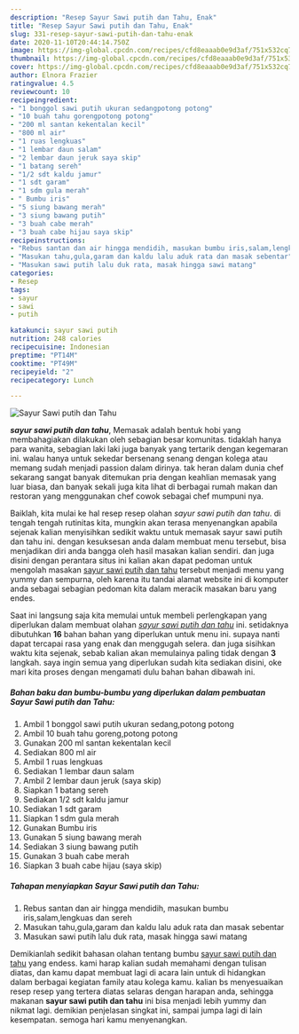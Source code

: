 ```yaml
---
description: "Resep Sayur Sawi putih dan Tahu, Enak"
title: "Resep Sayur Sawi putih dan Tahu, Enak"
slug: 331-resep-sayur-sawi-putih-dan-tahu-enak
date: 2020-11-10T20:44:14.750Z
image: https://img-global.cpcdn.com/recipes/cfd8eaaab0e9d3af/751x532cq70/sayur-sawi-putih-dan-tahu-foto-resep-utama.jpg
thumbnail: https://img-global.cpcdn.com/recipes/cfd8eaaab0e9d3af/751x532cq70/sayur-sawi-putih-dan-tahu-foto-resep-utama.jpg
cover: https://img-global.cpcdn.com/recipes/cfd8eaaab0e9d3af/751x532cq70/sayur-sawi-putih-dan-tahu-foto-resep-utama.jpg
author: Elnora Frazier
ratingvalue: 4.5
reviewcount: 10
recipeingredient:
- "1 bonggol sawi putih ukuran sedangpotong potong"
- "10 buah tahu gorengpotong potong"
- "200 ml santan kekentalan kecil"
- "800 ml air"
- "1 ruas lengkuas"
- "1 lembar daun salam"
- "2 lembar daun jeruk saya skip"
- "1 batang sereh"
- "1/2 sdt kaldu jamur"
- "1 sdt garam"
- "1 sdm gula merah"
- " Bumbu iris"
- "5 siung bawang merah"
- "3 siung bawang putih"
- "3 buah cabe merah"
- "3 buah cabe hijau saya skip"
recipeinstructions:
- "Rebus santan dan air hingga mendidih, masukan bumbu iris,salam,lengkuas dan sereh"
- "Masukan tahu,gula,garam dan kaldu lalu aduk rata dan masak sebentar"
- "Masukan sawi putih lalu duk rata, masak hingga sawi matang"
categories:
- Resep
tags:
- sayur
- sawi
- putih

katakunci: sayur sawi putih 
nutrition: 248 calories
recipecuisine: Indonesian
preptime: "PT14M"
cooktime: "PT49M"
recipeyield: "2"
recipecategory: Lunch

---
```



![Sayur Sawi putih dan Tahu](https://img-global.cpcdn.com/recipes/cfd8eaaab0e9d3af/751x532cq70/sayur-sawi-putih-dan-tahu-foto-resep-utama.jpg)

<b><i>sayur sawi putih dan tahu</i></b>, Memasak adalah bentuk hobi yang membahagiakan dilakukan oleh sebagian besar komunitas. tidaklah hanya para wanita, sebagian laki laki juga banyak yang tertarik dengan kegemaran ini. walau hanya untuk sekedar bersenang senang dengan kolega atau memang sudah menjadi passion dalam dirinya. tak heran dalam dunia chef sekarang sangat banyak ditemukan pria dengan keahlian memasak yang luar biasa, dan banyak sekali juga kita lihat di berbagai rumah makan dan restoran yang menggunakan chef cowok sebagai chef mumpuni nya.

Baiklah, kita mulai ke hal resep resep olahan <i>sayur sawi putih dan tahu</i>. di tengah tengah rutinitas kita, mungkin akan terasa menyenangkan apabila sejenak kalian menyisihkan sedikit waktu untuk memasak sayur sawi putih dan tahu ini. dengan kesuksesan anda dalam membuat menu tersebut, bisa menjadikan diri anda bangga oleh hasil masakan kalian sendiri. dan juga disini dengan perantara situs ini kalian akan dapat pedoman untuk mengolah masakan <u>sayur sawi putih dan tahu</u> tersebut menjadi menu yang yummy dan sempurna, oleh karena itu tandai alamat website ini di komputer anda sebagai sebagian pedoman kita dalam meracik masakan baru yang endes.




Saat ini langsung saja kita memulai untuk membeli perlengkapan yang diperlukan dalam membuat olahan <u><i>sayur sawi putih dan tahu</i></u> ini. setidaknya dibutuhkan <b>16</b> bahan bahan yang diperlukan untuk menu ini. supaya nanti dapat tercapai rasa yang enak dan menggugah selera. dan juga sisihkan waktu kita sejenak, sebab kalian akan memulainya paling tidak dengan <b>3</b> langkah. saya ingin semua yang diperlukan sudah kita sediakan disini, oke mari kita proses dengan mengamati dulu bahan bahan dibawah ini.

<!--inarticleads1-->

##### Bahan baku dan bumbu-bumbu yang diperlukan dalam pembuatan Sayur Sawi putih dan Tahu:

1. Ambil 1 bonggol sawi putih ukuran sedang,potong potong
1. Ambil 10 buah tahu goreng,potong potong
1. Gunakan 200 ml santan kekentalan kecil
1. Sediakan 800 ml air
1. Ambil 1 ruas lengkuas
1. Sediakan 1 lembar daun salam
1. Ambil 2 lembar daun jeruk (saya skip)
1. Siapkan 1 batang sereh
1. Sediakan 1/2 sdt kaldu jamur
1. Sediakan 1 sdt garam
1. Siapkan 1 sdm gula merah
1. Gunakan  Bumbu iris
1. Gunakan 5 siung bawang merah
1. Sediakan 3 siung bawang putih
1. Gunakan 3 buah cabe merah
1. Siapkan 3 buah cabe hijau (saya skip)




<!--inarticleads2-->

##### Tahapan menyiapkan Sayur Sawi putih dan Tahu:

1. Rebus santan dan air hingga mendidih, masukan bumbu iris,salam,lengkuas dan sereh
1. Masukan tahu,gula,garam dan kaldu lalu aduk rata dan masak sebentar
1. Masukan sawi putih lalu duk rata, masak hingga sawi matang




Demikianlah sedikit bahasan olahan tentang bumbu <u>sayur sawi putih dan tahu</u> yang endess. kami harap kalian sudah memahami dengan tulisan diatas, dan kamu dapat membuat lagi di acara lain untuk di hidangkan dalam berbagai kegiatan family atau kolega kamu. kalian bs menyesuaikan resep resep yang tertera diatas selaras dengan harapan anda, sehingga makanan <b>sayur sawi putih dan tahu</b> ini bisa menjadi lebih yummy dan nikmat lagi. demikian penjelasan singkat ini, sampai jumpa lagi di lain kesempatan. semoga hari kamu menyenangkan.
